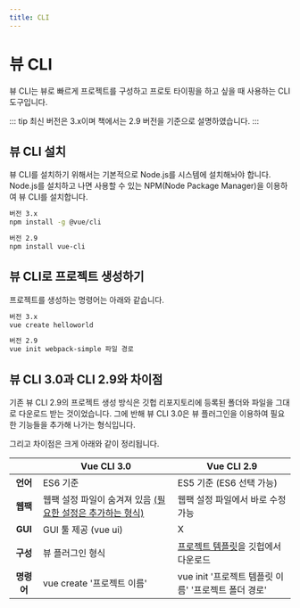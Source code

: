 ```yaml
---
title: CLI
---
```


# 뷰 CLI

뷰 CLI는 뷰로 빠르게 프로젝트를 구성하고 프로토 타이핑을 하고 싶을 때 사용하는 CLI 도구입니다. 

::: tip
최신 버전은 3.x이며 책에서는 2.9 버전을 기준으로 설명하였습니다.
:::

## 뷰 CLI 설치

뷰 CLI를 설치하기 위해서는 기본적으로 Node.js를 시스템에 설치해놔야 합니다. Node.js를 설치하고 나면 사용할 수 있는 NPM(Node Package Manager)을 이용하여 뷰 CLI를 설치합니다.

```bash
버전 3.x
npm install -g @vue/cli

버전 2.9
npm install vue-cli
```

## 뷰 CLI로 프로젝트 생성하기

프로젝트를 생성하는 명령어는 아래와 같습니다.

```bash
버전 3.x
vue create helloworld
```

```bash
버전 2.9
vue init webpack-simple 파일 경로
```

## 뷰 CLI 3.0과 CLI 2.9와 차이점

기존 뷰 CLI 2.9의 프로젝트 생성 방식은 깃헙 리포지토리에 등록된 폴더와 파일을 그대로 다운로드 받는 것이었습니다. 그에 반해 뷰 CLI 3.0은 뷰 플러그인을 이용하여 필요한 기능들을 추가해 나가는 형식입니다.

그리고 차이점은 크게 아래와 같이 정리됩니다.

|           | Vue CLI 3.0                                                    | Vue CLI 2.9                       |
|:-----------:|----------------------------------------------------------------|-----------------------------------|
| **언어**      | ES6 기준                                                       | ES5 기준 (ES6 선택 가능)             |
| **웹팩**    | 웹팩 설정 파일이 숨겨져 있음 [(필요한 설정은 추가하는 형식)](https://cli.vuejs.org/guide/webpack.html#working-with-webpack) | 웹팩 설정 파일에서 바로 수정 가능         |
| **GUI**       | GUI 툴 제공 (vue ui)                                           | X                                 |
| **구성**       | 뷰 플러그인 형식                                    | [프로젝트 템플릿](https://github.com/vuejs-templates/webpack-simple)을 깃헙에서 다운로드                           |
| **명령어**       | vue create '프로젝트 이름'                        | vue init '프로젝트 템플릿 이름' '프로젝트 폴더 경로'              |